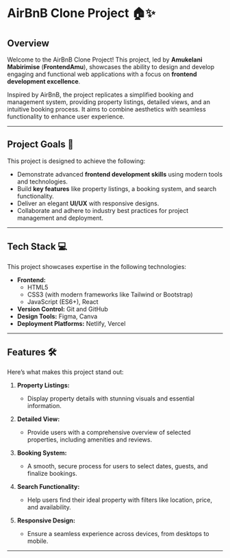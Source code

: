 # **AirBnB Clone Project 🏠✨**

## **Overview**
Welcome to the AirBnB Clone Project! This project, led by **Amukelani Mabirimise** (**FrontendAmu**), showcases the ability to design and develop engaging and functional web applications with a focus on **frontend development excellence**.

Inspired by AirBnB, the project replicates a simplified booking and management system, providing property listings, detailed views, and an intuitive booking process. It aims to combine aesthetics with seamless functionality to enhance user experience.

---

## **Project Goals 🎯**
This project is designed to achieve the following:
- Demonstrate advanced **frontend development skills** using modern tools and technologies.
- Build **key features** like property listings, a booking system, and search functionality.
- Deliver an elegant **UI/UX** with responsive designs.
- Collaborate and adhere to industry best practices for project management and deployment.

---

## **Tech Stack 💻**
This project showcases expertise in the following technologies:
- **Frontend:**
  - HTML5
  - CSS3 (with modern frameworks like Tailwind or Bootstrap)
  - JavaScript (ES6+), React
- **Version Control:** Git and GitHub
- **Design Tools:** Figma, Canva
- **Deployment Platforms:** Netlify, Vercel

---

## **Features 🛠️**
Here’s what makes this project stand out:

1. **Property Listings:**
   - Display property details with stunning visuals and essential information.

2. **Detailed View:**
   - Provide users with a comprehensive overview of selected properties, including amenities and reviews.

3. **Booking System:**
   - A smooth, secure process for users to select dates, guests, and finalize bookings.

4. **Search Functionality:**
   - Help users find their ideal property with filters like location, price, and availability.

5. **Responsive Design:**
   - Ensure a seamless experience across devices, from desktops to mobile.

---
